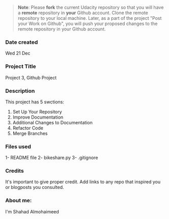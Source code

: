 >**Note**: Please **fork** the current Udacity repository so that you will have a **remote** repository in **your** Github account. Clone the remote repository to your local machine. Later, as a part of the project "Post your Work on Github", you will push your proposed changes to the remote repository in your Github account.

### Date created
Wed 21 Dec
### Project Title
Project 3, Github Project

### Description
This project has 5 swctions:
1. Set Up Your Repository
2. Improve Documentation
3. Additional Changes to Documentation
4. Refactor Code
5. Merge Branches

### Files used
1- README file 
2- bikeshare.py
3- .gitignore

### Credits
It's important to give proper credit. Add links to any repo that inspired you or blogposts you consulted.

### About me:
I'm Shahad Almohaimeed
